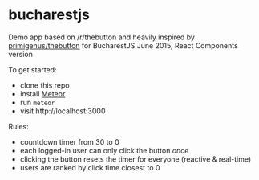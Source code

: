 # bucharestjs
Demo app based on /r/thebutton and heavily inspired by [primigenus/thebutton](https://github.com/primigenus/thebutton) for BucharestJS June 2015, React Components version

To get started:

* clone this repo
* install [Meteor](https://meteor.com)
* run `meteor`
* visit http://localhost:3000

Rules:
- countdown timer from 30 to 0
- each logged-in user can only click the button *once*
- clicking the button resets the timer for everyone (reactive & real-time)
- users are ranked by click time closest to 0
